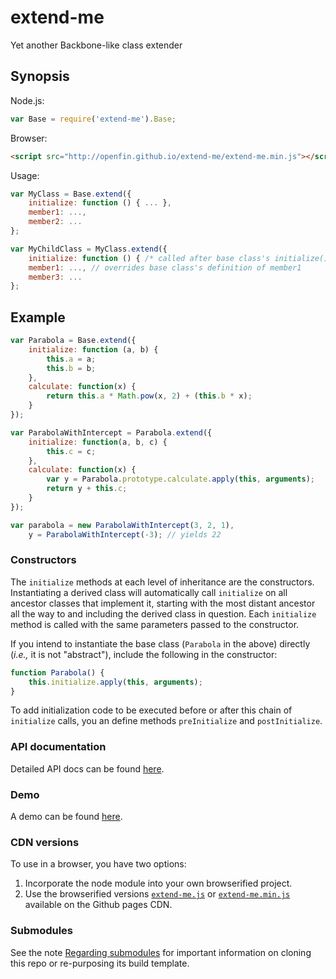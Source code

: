 # extend-me
Yet another Backbone-like class extender

## Synopsis

Node.js:

```javascript
var Base = require('extend-me').Base;
```

Browser:

```html
<script src="http://openfin.github.io/extend-me/extend-me.min.js"></script>
```

Usage:

```javascript
var MyClass = Base.extend({
    initialize: function () { ... },
    member1: ...,
    member2: ...
};

var MyChildClass = MyClass.extend({
    initialize: function () { /* called after base class's initialize() */ },
    member1: ..., // overrides base class's definition of member1
    member3: ...
};
```

## Example

```javascript
var Parabola = Base.extend({
    initialize: function (a, b) {
        this.a = a;
        this.b = b;
    },
    calculate: function(x) {
        return this.a * Math.pow(x, 2) + (this.b * x);
    }
});

var ParabolaWithIntercept = Parabola.extend({
    initialize: function(a, b, c) {
        this.c = c;
    },
    calculate: function(x) {
        var y = Parabola.prototype.calculate.apply(this, arguments);
        return y + this.c;
    }
});

var parabola = new ParabolaWithIntercept(3, 2, 1),
    y = ParabolaWithIntercept(-3); // yields 22
```

### Constructors

The `initialize` methods at each level of inheritance are the constructors.
Instantiating a derived class will automatically call `initialize` on all ancestor
classes that implement it, starting with the most distant ancestor all the way to
and including the derived class in question. Each `initialize` method is called
with the same parameters passed to the constructor.

If you intend to instantiate the base class (`Parabola` in the above) directly
(_i.e.,_ it is not "abstract"), include the following in the constructor:

```javascript
function Parabola() {
    this.initialize.apply(this, arguments);
}
```

To add initialization code to be executed before or after this chain of `initialize`
calls, you an define methods `preInitialize` and `postInitialize`.

### API documentation

Detailed API docs can be found [here](http://openfin.github.io/extend-me/extend-me.html).

### Demo

A demo can be found [here](http://openfin.github.io/extend-me/demo.html).

### CDN versions

To use in a browser, you have two options:

1. Incorporate the node module into your own browserified project.
2. Use the browserified versions [`extend-me.js`](http://openfin.github.io/extend-me/extend-me.js) or [`extend-me.min.js`](http://openfin.github.io/extend-me/extend-me.min.js) available on the Github pages CDN.

### Submodules

See the note [Regarding submodules](https://github.com/openfin/rectangular#regarding-submodules)
for important information on cloning this repo or re-purposing its build template.
